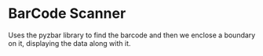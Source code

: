 # BarCode Scanner


Uses the pyzbar library to find the barcode and then we enclose a boundary on it, displaying the data along with it.